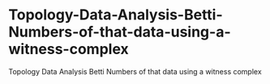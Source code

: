 # Topology-Data-Analysis-Betti-Numbers-of-that-data-using-a-witness-complex
Topology Data Analysis Betti Numbers of that data using a witness complex
